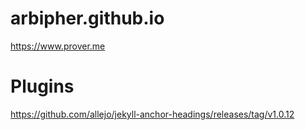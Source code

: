 arbipher.github.io
====================

https://www.prover.me

# Plugins

https://github.com/allejo/jekyll-anchor-headings/releases/tag/v1.0.12